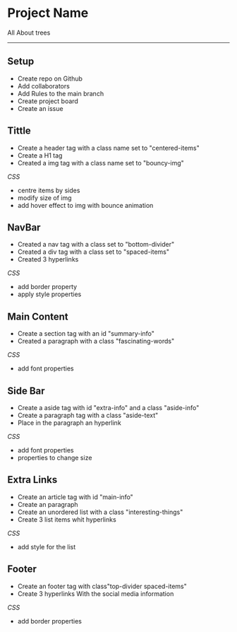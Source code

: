 # Project Name

All About trees

---

## Setup

- Create repo on Github
- Add collaborators
- Add Rules to the main branch
- Create project board
- Create an issue

## Tittle

- Create a header tag with a class name set to "centered-items"
- Create a H1 tag
- Created a img tag with a class name set to "bouncy-img"

_CSS_

- centre items by sides
- modify size of img
- add hover effect to img with bounce animation

## NavBar

- Created a nav tag with a class set to "bottom-divider"
- Created a div tag with a class set to "spaced-items"
- Created 3 hyperlinks

_CSS_

- add border property
- apply style properties

## Main Content

- Create a section tag with an id "summary-info"
- Created a paragraph with a class "fascinating-words"

_CSS_

- add font properties

## Side Bar

- Create a aside tag with id "extra-info" and a class "aside-info"
- Create a paragraph tag with a class "aside-text"
- Place in the paragraph an hyperlink

_CSS_

- add font properties
- properties to change size

## Extra Links

- Create an article tag with id "main-info"
- Create an paragraph
- Create an unordered list with a class "interesting-things"
- Create 3 list items whit hyperlinks

_CSS_

- add style for the list

## Footer

- Create an footer tag with class"top-divider spaced-items"
- Create 3 hyperlinks With the social media information

_CSS_

- add border properties

